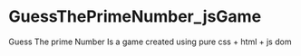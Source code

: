 # GuessThePrimeNumber_jsGame
Guess The prime Number Is a game created using pure css + html + js dom
